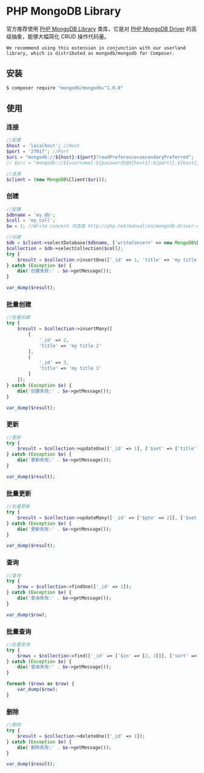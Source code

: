 # PHP MongoDB Library

官方推荐使用 [PHP MongoDB Library](https://github.com/mongodb/mongo-php-library) 类库，它是对 [PHP MongoDB Driver](https://github.com/mongodb/mongo-php-driver) 的高级抽象，能够大幅简化 CRUD 操作代码量。

```text
We recommend using this extension in conjunction with our userland library, which is distributed as mongodb/mongodb for Composer.
```

## 安装

```bash
$ composer require "mongodb/mongodb=^1.0.0"
```

## 使用

### 连接

```php
//配置
$host = 'localhost'; //Host
$port = '27017'; //Port
$uri = "mongodb://${host}:${port}?readPreference=secondaryPreferred";
// $uri = "mongodb://${username}:${password}@${host1}:${port1},${host2}:${port2}?replicaSet=${replicaSet}&readPreference=secondaryPreferred";

//连接
$client = (new MongoDB\Client($uri));
```

### 创建

```php
//配置
$dbname = 'my_db';
$coll = 'my_coll';
$w = 1; //Write concern 可选值 http://php.net/manual/en/mongodb-driver-writeconcern.construct.php

//创建
$db = $client->selectDatabase($dbname, ['writeConcern' => new MongoDB\Driver\WriteConcern($w, 10000)]);
$collection = $db->selectCollection($coll);
try {
    $result = $collection->insertOne(['_id' => 1, 'title' => 'my title']);
} catch (Exception $e) {
    die('创建失败:' . $e->getMessage());
}

var_dump($result);
```

### 批量创建

```php
//批量创建
try {
    $result = $collection->insertMany([
        [
            '_id' => 2,
            'title' => 'my title 2'
        ],
        [
            '_id' => 3,
            'title' => 'my title 3'
        ]
    ]);
} catch (Exception $e) {
    die('创建失败:' . $e->getMessage());
}

var_dump($result);
```

### 更新

```php
//更新
try {
    $result = $collection->updateOne(['_id' => 1], ['$set' => ['title' => 'my title is update-one!']]);
} catch (Exception $e) {
    die('更新失败:' . $e->getMessage());
}

var_dump($result);
```

### 批量更新

```php
//批量更新
try {
    $result = $collection->updateMany(['_id' => ['$gte' => 2]], ['$set' => ['title' => 'my title is update-many!']]);
} catch (Exception $e) {
    die('更新失败:' . $e->getMessage());
}

var_dump($result);
```

### 查询

```php
//查询
try {
    $row = $collection->findOne(['_id' => 1]);
} catch (Exception $e) {
    die('查询失败:' . $e->getMessage());
}

var_dump($row);
```

### 批量查询

```php
//批量查询
try {
    $rows = $collection->find(['_id' => ['$in' => [2, 3]]], ['sort' => ['_id' => -1]]);
} catch (Exception $e) {
    die('查询失败:' . $e->getMessage());
}

foreach ($rows as $row) {
    var_dump($row);
}
```

### 删除

```php
//删除
try {
    $result = $collection->deleteOne(['_id' => 1]);
} catch (Exception $e) {
    die('删除失败:' . $e->getMessage());
}

var_dump($result);
```
